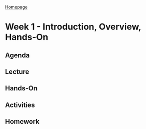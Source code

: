 [Homepage](/)
# Week 1 - Introduction, Overview, Hands-On
## Agenda

## Lecture

## Hands-On

## Activities

## Homework
